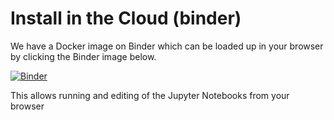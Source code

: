 # Install in the Cloud (binder)

We have a Docker image on Binder which can be loaded up in your browser by clicking the Binder image below.

[![Binder](https://mybinder.org/badge_logo.svg)](https://mybinder.org/v2/gh/fusion-energy/neutronics-workshop/HEAD)

This allows running and editing of the Jupyter Notebooks from your browser